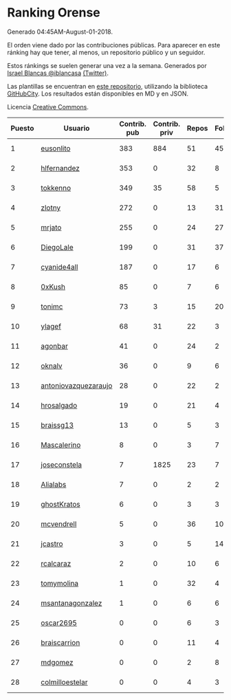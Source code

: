 # Ranking Orense

Generado 04:45AM-August-01-2018.

El orden viene dado por las contribuciones públicas. Para aparecer en este ránking hay que tener, al menos, un repositorio público y un seguidor.

Estos ránkings se suelen generar una vez a la semana. Generados por [Israel Blancas @iblancasa](https://github.com/iblancasa/) [(Twitter)](https://twitter.com/iblancasa).

Las plantillas se encuentran en [este repositorio](https://github.com/iblancasa/GH-Spanish-Ranking), utilizando la biblioteca [GitHubCity](https://github.com/iblancasa/GitHubCity). Los resultados están disponibles en MD y en JSON.

Licencia [Creative Commons](https://creativecommons.org/licenses/by/4.0/).

| Puesto   |  Usuario  | Contrib. pub | Contrib. priv |Repos| Followers | Desde |  Avatar  |
|----------|-----------|--------------|---------------|-----|-----------|-------|----------|
|1|[eusonlito](https://github.com/eusonlito)|383|884|51|45|2011-03-01|![eusonlito]()|
|2|[hlfernandez](https://github.com/hlfernandez)|353|0|32|8|2013-01-31|![hlfernandez]()|
|3|[tokkenno](https://github.com/tokkenno)|349|35|58|5|2013-11-16|![tokkenno]()|
|4|[zlotny](https://github.com/zlotny)|272|0|13|31|2013-12-10|![zlotny]()|
|5|[mrjato](https://github.com/mrjato)|255|0|24|27|2013-01-31|![mrjato]()|
|6|[DiegoLale](https://github.com/DiegoLale)|199|0|31|37|2014-01-07|![DiegoLale]()|
|7|[cyanide4all](https://github.com/cyanide4all)|187|0|17|6|2015-10-13|![cyanide4all]()|
|8|[0xKush](https://github.com/0xKush)|85|0|7|6|2014-10-26|![0xKush]()|
|9|[tonimc](https://github.com/tonimc)|73|3|15|20|2011-04-25|![tonimc]()|
|10|[ylagef](https://github.com/ylagef)|68|31|22|3|2015-11-24|![ylagef]()|
|11|[agonbar](https://github.com/agonbar)|41|0|24|2|2012-03-19|![agonbar]()|
|12|[oknalv](https://github.com/oknalv)|36|0|9|6|2014-12-05|![oknalv]()|
|13|[antoniovazquezaraujo](https://github.com/antoniovazquezaraujo)|28|0|22|2|2011-08-17|![antoniovazquezaraujo]()|
|14|[hrosalgado](https://github.com/hrosalgado)|19|0|21|4|2014-11-24|![hrosalgado]()|
|15|[braissg13](https://github.com/braissg13)|13|0|5|3|2016-11-03|![braissg13]()|
|16|[Mascalerino](https://github.com/Mascalerino)|8|0|3|7|2014-12-05|![Mascalerino]()|
|17|[joseconstela](https://github.com/joseconstela)|7|1825|23|7|2014-01-13|![joseconstela]()|
|18|[Alialabs](https://github.com/Alialabs)|7|0|2|2|2018-05-11|![Alialabs]()|
|19|[ghostKratos](https://github.com/ghostKratos)|6|0|3|3|2012-03-02|![ghostKratos]()|
|20|[mcvendrell](https://github.com/mcvendrell)|5|0|36|10|2012-06-18|![mcvendrell]()|
|21|[jcastro](https://github.com/jcastro)|3|0|5|14|2010-01-26|![jcastro]()|
|22|[rcalcaraz](https://github.com/rcalcaraz)|2|0|10|6|2013-10-24|![rcalcaraz]()|
|23|[tomymolina](https://github.com/tomymolina)|1|0|32|4|2012-01-06|![tomymolina]()|
|24|[msantanagonzalez](https://github.com/msantanagonzalez)|1|0|6|6|2014-09-22|![msantanagonzalez]()|
|25|[oscar2695](https://github.com/oscar2695)|0|0|6|3|2013-10-24|![oscar2695]()|
|26|[braiscarrion](https://github.com/braiscarrion)|0|0|11|4|2013-12-29|![braiscarrion]()|
|27|[mdgomez](https://github.com/mdgomez)|0|0|2|8|2014-11-26|![mdgomez]()|
|28|[colmilloestelar](https://github.com/colmilloestelar)|0|0|4|3|2015-10-13|![colmilloestelar]()|
